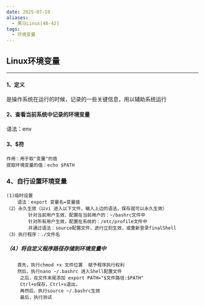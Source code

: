 ```yaml
---
date: 2025-07-18
aliases:
  - 黑马Linux[40-42]
tags:
  - 环境变量
---
```

## Linux环境变量
---
#### 1、定义
是操作系统在运行的时候，记录的一些关键信息，用以辅助系统运行
#### 2、查看当前系统中记录的环境变量
语法：env
#### 3、$符
	作用：用于取"变量"的值
	提取环境变量的值：echo $PATH

### 4、自行设置环境变量
	(1)临时设置
		语法：export 变量名=变量值
	（2）永久生效（以vi 进入以下文件，输入上边的语法，保存就可以永久生效）
			针对当前用户生效，配置在当前用户的：~/bashrc文件中
			针对所有用户生效，配置在系统的：/etc/profile文件中
			并通过语法：source配置文件，进行立刻生效，或重新登录finalShell
	（3）执行程序：./文件名
##### （4）将自定义程序路径存储到环境变量中
		首先，执行chmod +x 文件位置  赋予程序执行权利
		然后，执行nano ~/.bashrc 进入Shell配置文件
		 之后，在文件末尾添加 export PATH="$文件路径:$PATH"
		 Ctrl+o保存，Ctrl+x退出，
		 再然后，执行source ~/.bashrc生效
		 最后，执行测试


